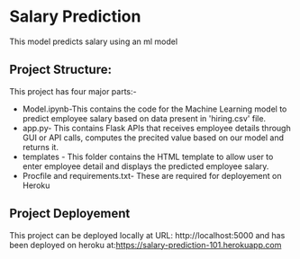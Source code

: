 # Salary Prediction
This model predicts salary using an ml model

## Project Structure:
This project has four major parts:-
* Model.ipynb-This contains the code for the Machine Learning model to predict employee salary based on data present in 'hiring.csv' file.
* app.py- This contains Flask APIs that receives employee details through GUI or API calls, computes the precited value based on our model and returns it.
* templates - This folder contains the HTML template to allow user to enter employee detail and displays the predicted employee salary.
* Procfile and requirements.txt- These are required for deployement on Heroku

## Project Deployement
This project can be deployed locally at URL: http://localhost:5000 and has been deployed on heroku at:https://salary-prediction-101.herokuapp.com

